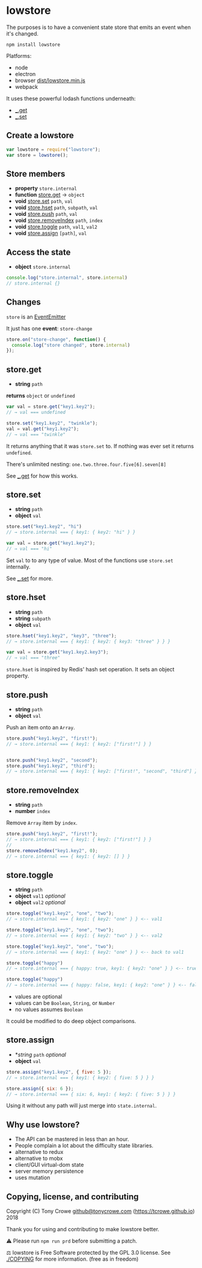 
# lowstore

The purposes is to have a convenient state store that emits an event when it's changed.

`npm install lowstore`

Platforms:
+ node
+ electron
+ browser [dist/lowstore.min.js](https://raw.githubusercontent.com/tcrowe/lowstore/master/dist/lowstore.min.js)
+ webpack

It uses these powerful lodash functions underneath:
+ [\_.get](https://lodash.com/docs/#get)
+ [\_.set](https://lodash.com/docs/#set)

## Create a lowstore

```js
var lowstore = require("lowstore");
var store = lowstore();
```

## Store members

+ **property** `store.internal`
+ **function** [store.get](#storeget) → `object`
+ **void** [store.set](#storeset) `path`, `val`
+ **void** [store.hset](#storehset) `path`, `subpath`, `val`
+ **void** [store.push](#storepush) `path`, `val`
+ **void** [store.removeIndex](#storeremoveIndex) `path`, `index`
+ **void** [store.toggle](#storetoggle) `path`, `val1`, `val2`
+ **void** [store.assign](#storeassign) `[path]`, `val`

## Access the state

+ **object** `store.internal`

```js
console.log("store.internal", store.internal)
// store.internal {}
```

## Changes

`store` is an [EventEmitter](http://nodejs.org/dist/latest/docs/api/events.html#events_class_eventemitter)

It just has one **event**: `store-change`

```js
store.on("store-change", function() {
  console.log("store changed", store.internal)
});
```

## store.get

+ **string** `path`

**returns** `object` or `undefined`

```js
var val = store.get("key1.key2");
// → val === undefined

store.set("key1.key2", "twinkle");
val = val.get("key1.key2");
// → val === "twinkle"
```

It returns anything that it was `store.set` to. If nothing was ever set it returns `undefined`.

There's unlimited nesting: `one.two.three.four.five[6].seven[8]`

See [_.get](https://lodash.com/docs/#get) for how this works.

## store.set

+ **string** `path`
+ **object** `val`

```js
store.set("key1.key2", "hi")
// → store.internal === { key1: { key2: "hi" } }

var val = store.get("key1.key2");
// → val === "hi"
```

Set `val` to to any type of value. Most of the functions use `store.set` internally.

See [_.set](https://lodash.com/docs/#set) for more.

## store.hset

+ **string** `path`
+ **string** `subpath`
+ **object** `val`

```js
store.hset("key1.key2", "key3", "three");
// → store.internal === { key1: { key2: { key3: "three" } } }

var val = store.get("key1.key2.key3");
// → val === "three"
```

`store.hset` is inspired by Redis' hash set operation. It sets an object property.

## store.push

+ **string** `path`
+ **object** `val`

Push an item onto an `Array`.

```js
store.push("key1.key2", "first!");
// → store.internal === { key1: { key2: ["first!"] } }


store.push("key1.key2", "second");
store.push("key1.key2", "third");
// → store.internal === { key1: { key2: ["first!", "second", "third"] } }
```

## store.removeIndex

+ **string** `path`
+ **number** `index`

Remove `Array` item by `index`.

```js
store.push("key1.key2", "first!");
// → store.internal === { key1: { key2: ["first!"] } }
//
store.removeIndex("key1.key2", 0);
// → store.internal === { key1: { key2: [] } }
```

## store.toggle

+ **string** `path`
+ **object** `val1` *optional*
+ **object** `val2` *optional*

```js
store.toggle("key1.key2", "one", "two");
// → store.internal === { key1: { key2: "one" } } <-- val1

store.toggle("key1.key2", "one", "two");
// → store.internal === { key1: { key2: "two" } } <-- val2

store.toggle("key1.key2", "one", "two");
// → store.internal === { key1: { key2: "one" } } <-- back to val1

store.toggle("happy")
// → store.internal === { happy: true, key1: { key2: "one" } } <-- true

store.toggle("happy")
// → store.internal === { happy: false, key1: { key2: "one" } } <-- false
```

+ values are optional
+ values can be `Boolean`, `String`, or `Number`
+ no values assumes `Boolean`

It could be modified to do deep object comparisons.

## store.assign

+ **string* `path` *optional*
+ **object** `val`

```js
store.assign("key1.key2", { five: 5 });
// → store.internal === { key1: { key2: { five: 5 } } }

store.assign({ six: 6 });
// → store.internal === { six: 6, key1: { key2: { five: 5 } } }
```

Using it without any path will just merge into `state.internal`.

## Why use lowstore?

+ The API can be mastered in less than an hour.
+ People complain a lot about the difficulty state libraries.
+ alternative to redux
+ alternative to mobx
+ client/GUI virtual-dom state
+ server memory persistence
+ uses mutation

## Copying, license, and contributing

Copyright (C) Tony Crowe <github@tonycrowe.com> (https://tcrowe.github.io) 2018

Thank you for using and contributing to make lowstore better.

⚠️ Please run `npm run prd` before submitting a patch.

⚖️ lowstore is Free Software protected by the GPL 3.0 license. See [./COPYING](./COPYING) for more information. (free as in freedom)
